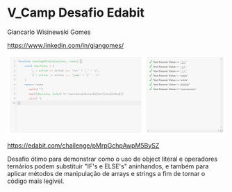 # V_Camp Desafio Edabit

Giancarlo Wisinewski Gomes

https://www.linkedin.com/in/giangomes/

![Captura dos testes](captura-dos-testes.png)

https://edabit.com/challenge/pMrpGchpAwpM5BySZ

Desafio ótimo para demonstrar como o uso de object literal e operadores ternários podem substituir "IF's e ELSE's" aninhandos, e também para aplicar métodos de manipulação de arrays e strings a fim de tornar o código mais legível.